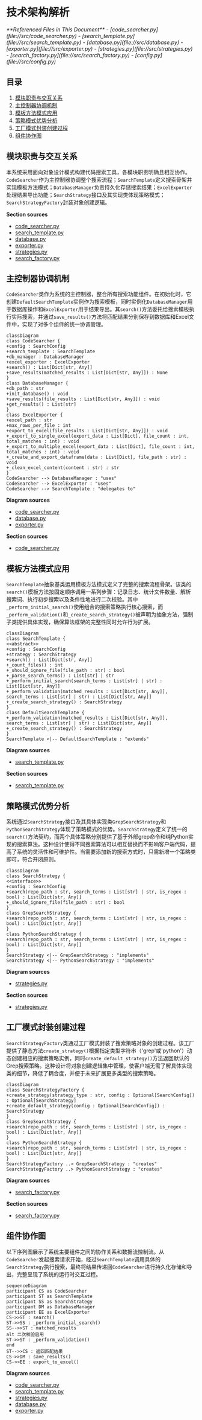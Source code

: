 # 技术架构解析

<cite>
**Referenced Files in This Document**   
- [code_searcher.py](file://src/code_searcher.py)
- [search_template.py](file://src/search_template.py)
- [database.py](file://src/database.py)
- [exporter.py](file://src/exporter.py)
- [strategies.py](file://src/strategies.py)
- [search_factory.py](file://src/search_factory.py)
- [config.py](file://src/config.py)
</cite>

## 目录
1. [模块职责与交互关系](#模块职责与交互关系)
2. [主控制器协调机制](#主控制器协调机制)
3. [模板方法模式应用](#模板方法模式应用)
4. [策略模式优势分析](#策略模式优势分析)
5. [工厂模式封装创建过程](#工厂模式封装创建过程)
6. [组件协作图](#组件协作图)

## 模块职责与交互关系

本系统采用面向对象设计模式构建代码搜索工具，各模块职责明确且相互协作。`CodeSearcher`作为主控制器协调整个搜索流程；`SearchTemplate`定义搜索骨架并实现模板方法模式；`DatabaseManager`负责持久化存储搜索结果；`ExcelExporter`处理结果导出功能；`SearchStrategy`接口及其实现类体现策略模式；`SearchStrategyFactory`封装对象创建逻辑。

**Section sources**
- [code_searcher.py](file://src/code_searcher.py#L18-L61)
- [search_template.py](file://src/search_template.py#L17-L166)
- [database.py](file://src/database.py#L7-L98)
- [exporter.py](file://src/exporter.py#L15-L149)
- [strategies.py](file://src/strategies.py#L18-L232)
- [search_factory.py](file://src/search_factory.py#L14-L51)

## 主控制器协调机制

`CodeSearcher`类作为系统的主控制器，整合所有搜索功能组件。在初始化时，它创建`DefaultSearchTemplate`实例作为搜索模板，同时实例化`DatabaseManager`用于数据库操作和`ExcelExporter`用于结果导出。其`search()`方法委托给搜索模板执行实际搜索，并通过`save_results()`方法将匹配结果分别保存到数据库和Excel文件中，实现了对多个组件的统一协调管理。

```mermaid
classDiagram
class CodeSearcher {
+config : SearchConfig
+search_template : SearchTemplate
+db_manager : DatabaseManager
+excel_exporter : ExcelExporter
+search() : List[Dict[str, Any]]
+save_results(matched_results : List[Dict[str, Any]]) : None
}
class DatabaseManager {
+db_path : str
+init_database() : void
+save_results(file_results : List[Dict[str, Any]]) : void
+get_results() : List[str]
}
class ExcelExporter {
+excel_path : str
+max_rows_per_file : int
+export_to_excel(file_results : List[Dict[str, Any]]) : void
+_export_to_single_excel(export_data : List[Dict], file_count : int, total_matches : int) : void
+_export_to_multiple_excel(export_data : List[Dict], file_count : int, total_matches : int) : void
+_create_and_export_dataframe(data : List[Dict], file_path : str) : void
+_clean_excel_content(content : str) : str
}
CodeSearcher --> DatabaseManager : "uses"
CodeSearcher --> ExcelExporter : "uses"
CodeSearcher --> SearchTemplate : "delegates to"
```

**Diagram sources**
- [code_searcher.py](file://src/code_searcher.py#L18-L61)
- [database.py](file://src/database.py#L7-L98)
- [exporter.py](file://src/exporter.py#L15-L149)

**Section sources**
- [code_searcher.py](file://src/code_searcher.py#L18-L61)

## 模板方法模式应用

`SearchTemplate`抽象基类运用模板方法模式定义了完整的搜索流程骨架。该类的`search()`模板方法按固定顺序调用一系列步骤：记录日志、统计文件数量、解析搜索词、执行初步搜索以及条件性地进行二次校验。其中`_perform_initial_search()`使用组合的搜索策略执行核心搜索，而`_perform_validation()`和`_create_search_strategy()`被声明为抽象方法，强制子类提供具体实现，确保算法框架的完整性同时允许行为扩展。

```mermaid
classDiagram
class SearchTemplate {
<<abstract>>
+config : SearchConfig
+strategy : SearchStrategy
+search() : List[Dict[str, Any]]
+_count_files() : int
+_should_ignore_file(file_path : str) : bool
+_parse_search_terms() : List[str] | str
+_perform_initial_search(search_terms : List[str] | str) : List[Dict[str, Any]]
+_perform_validation(matched_results : List[Dict[str, Any]], search_terms : List[str] | str) : List[Dict[str, Any]]
+_create_search_strategy() : SearchStrategy
}
class DefaultSearchTemplate {
+_perform_validation(matched_results : List[Dict[str, Any]], search_terms : List[str] | str) : List[Dict[str, Any]]
+_create_search_strategy() : SearchStrategy
}
SearchTemplate <|-- DefaultSearchTemplate : "extends"
```

**Diagram sources**
- [search_template.py](file://src/search_template.py#L17-L166)

**Section sources**
- [search_template.py](file://src/search_template.py#L17-L166)

## 策略模式优势分析

系统通过`SearchStrategy`接口及其具体实现类`GrepSearchStrategy`和`PythonSearchStrategy`体现了策略模式的优势。`SearchStrategy`定义了统一的`search()`方法契约，而两个具体策略分别提供了基于外部grep命令和纯Python实现的搜索算法。这种设计使得不同搜索算法可以相互替换而不影响客户端代码，提高了系统的灵活性和可维护性。当需要添加新的搜索方式时，只需新增一个策略类即可，符合开闭原则。

```mermaid
classDiagram
class SearchStrategy {
<<interface>>
+config : SearchConfig
+search(repo_path : str, search_terms : List[str] | str, is_regex : bool) : List[Dict[str, Any]]
+_should_ignore_file(file_path : str) : bool
}
class GrepSearchStrategy {
+search(repo_path : str, search_terms : List[str] | str, is_regex : bool) : List[Dict[str, Any]]
}
class PythonSearchStrategy {
+search(repo_path : str, search_terms : List[str] | str, is_regex : bool) : List[Dict[str, Any]]
}
SearchStrategy <|-- GrepSearchStrategy : "implements"
SearchStrategy <|-- PythonSearchStrategy : "implements"
```

**Diagram sources**
- [strategies.py](file://src/strategies.py#L18-L232)

**Section sources**
- [strategies.py](file://src/strategies.py#L18-L232)

## 工厂模式封装创建过程

`SearchStrategyFactory`类通过工厂模式封装了搜索策略对象的创建过程。该工厂提供了静态方法`create_strategy()`根据指定类型字符串（'grep'或'python'）动态创建相应的搜索策略实例，同时`create_default_strategy()`方法返回默认的Grep搜索策略。这种设计将对象创建逻辑集中管理，使客户端无需了解具体实现类的细节，降低了耦合度，并便于未来扩展更多类型的搜索策略。

```mermaid
classDiagram
class SearchStrategyFactory {
+create_strategy(strategy_type : str, config : Optional[SearchConfig]) : Optional[SearchStrategy]
+create_default_strategy(config : Optional[SearchConfig]) : SearchStrategy
}
class GrepSearchStrategy {
+search(repo_path : str, search_terms : List[str] | str, is_regex : bool) : List[Dict[str, Any]]
}
class PythonSearchStrategy {
+search(repo_path : str, search_terms : List[str] | str, is_regex : bool) : List[Dict[str, Any]]
}
SearchStrategyFactory ..> GrepSearchStrategy : "creates"
SearchStrategyFactory ..> PythonSearchStrategy : "creates"
```

**Diagram sources**
- [search_factory.py](file://src/search_factory.py#L14-L51)

**Section sources**
- [search_factory.py](file://src/search_factory.py#L14-L51)

## 组件协作图

以下序列图展示了系统主要组件之间的协作关系和数据流控制流。从`CodeSearcher`发起搜索请求开始，经过`SearchTemplate`调用具体的`SearchStrategy`执行搜索，最终将结果传递回`CodeSearcher`进行持久化存储和导出，完整呈现了系统的运行时交互过程。

```mermaid
sequenceDiagram
participant CS as CodeSearcher
participant ST as SearchTemplate
participant SS as SearchStrategy
participant DM as DatabaseManager
participant EE as ExcelExporter
CS->>ST : search()
ST->>SS : _perform_initial_search()
SS-->>ST : matched_results
alt 二次校验启用
ST->>ST : _perform_validation()
end
ST-->>CS : 返回匹配结果
CS->>DM : save_results()
CS->>EE : export_to_excel()
```

**Diagram sources**
- [code_searcher.py](file://src/code_searcher.py#L18-L61)
- [search_template.py](file://src/search_template.py#L17-L166)
- [strategies.py](file://src/strategies.py#L18-L232)
- [database.py](file://src/database.py#L7-L98)
- [exporter.py](file://src/exporter.py#L15-L149)